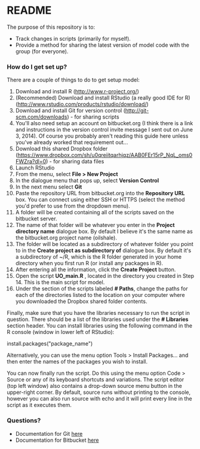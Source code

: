 # README #

The purpose of this repository is to:

* Track changes in scripts (primarily for myself).
* Provide a method for sharing the latest version of model code with the group (for everyone).

### How do I get set up? ###

There are a couple of things to do to get setup model:

1. Download and install R (http://www.r-project.org/)
2. (Recommended) Download and install RStudio (a really good IDE for R) (http://www.rstudio.com/products/rstudio/download/)
3. Download and install Git for version control (http://git-scm.com/downloads) - for sharing scripts
3. You'll also need setup an account on bitbucket.org (I think there is a link and instructions in the version control invite message I sent out on June 3, 2014). Of course you probably aren't reading this guide here unless you've already worked that requirement out...
4. Download this shared Dropbox folder (https://www.dropbox.com/sh/u0qreiitqarhjqz/AAB0FEr15rP_NqL_oms0FWZra?dl=0) - for sharing data files
5. Launch RStudio
6. From the menu, select **File > New Project**
7. In the dialogue menu that pops up, select **Version Control**
8. In the next menu select **Git**
9. Paste the repository URL from bitbucket.org into the **Repository URL** box. You can connect using either SSH or HTTPS (select the method you'd prefer to use from the dropdown menu).
10. A folder will be created containing all of the scripts saved on the bitbucket server.
11. The name of that folder will be whatever you enter in the **Project directory name** dialogue box. By default I believe it's the same name as the bitbucket.org project name (oilshale).
12. The folder will be located as a subdirectory of whatever folder you point to in the **Create project as subdirectory of** dialogue box. By default it's a subdirectory of ~/R, which is the R folder generated in your home directory when you first run R (or install any packages in R).
13. After entering all the information, click the **Create Project** button.
14. Open the script **UO_main.R** , located in the directory you created in Step 14. This is the main script for model.
15. Under the section of the scripts labeled **# Paths**, change the paths for each of the directories listed to the location on your computer where you downloaded the Dropbox shared folder contents.

Finally, make sure that you have the libraries necessary to run the script in question. There should be a list of the libraries used under the **# Libraries** section header. You can install libraries using the following command in the R console (window in lower left of RStudio):

install.packages("package_name")

Alternatively, you can use the menu option Tools > Install Packages... and then enter the names of the packages you wish to install.

You can now finally run the script. Do this using the menu option Code > Source or any of its keyboard shortcuts and variations. The script editor (top left window) also contains a drop-down source menu button in the upper-right corner. By default, source runs without printing to the console, however you can also run source with echo and it will print every line in the script as it executes them.

### Questions? ###

* Documentation for Git [here](http://git-scm.com/doc)
* Documentation for Bitbucket [here](https://confluence.atlassian.com/x/bgozDQ)